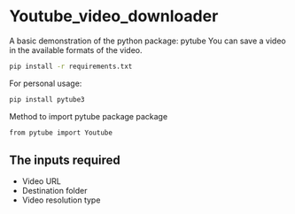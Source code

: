 # Youtube_video_downloader
A basic demonstration of the python package: pytube
You can save a video in the available formats of the video.

```bash
pip install -r requirements.txt
```

For personal usage:
```bash
pip install pytube3
```

Method to import pytube package package
```bash
from pytube import Youtube
```

## The inputs required

-  Video URL
-  Destination folder
-  Video resolution type
